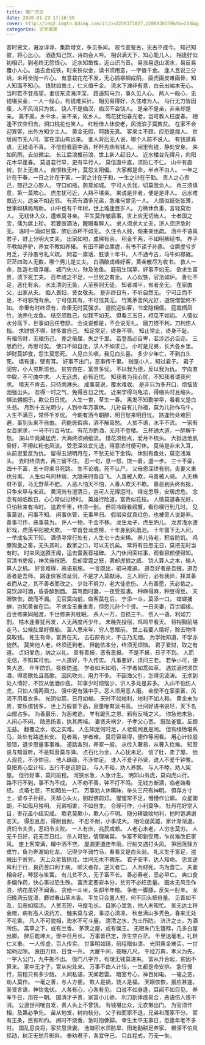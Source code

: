 ```yaml
---
title: 增广贤文
date: 2020-01-29 17:16:56
cover: http://img2.imgtn.bdimg.com/it/u=2250373827,2208030339&fm=214&gp=0.jpg
categories: 文学摘录
---
```


昔时贤文，诲汝谆谆，集韵增文，多见多闻。 
观今宜鉴古，无古不成今。 
知己知彼，将心比心。 
酒逢知己饮，诗向会人吟。 
相识满天下，知心能几人。 
相逢好似初相识，到老终无怨恨心。 
近水知鱼性，近山识鸟音。 
易涨易退山溪水，易反易覆小人心。 
运去金成铁，时来铁似金，读书须用意，一字值千金。 
逢人且说三分话，未可全抛一片心。 
有意栽花花不发，无心插柳柳成阴。 
画虎画皮难画骨，知人知面不知心。 
钱财如粪土，仁义值千金。 
流水下滩非有意，白云出岫本无心。 
当时若不登高望，谁信东流海洋深。 
路遥知马力，事久见人心。 
两人一般心，无钱堪买金，一人一般心，有钱难买针。 
相见易得好，久住难为人。 
马行无力皆因瘦，人不风流只为贫。 
饶人不是痴汉，痴汉不会饶人。 
是亲不是亲，非亲却是亲。 
美不美，乡中水，亲不亲，故乡人。 
莺花犹怕春光老，岂可教人枉度春。 
相逢不饮空归去，洞口桃花也笑人。 
红粉佳人休使老，风流浪子莫教贫。 
在家不会迎宾客，出外方知少主人。 
黄金无假，阿魏无真。 
客来主不顾，应恐是痴人。 
贫居闹市无人问，富在深山有远亲。 
谁人背后无人说，哪个人前不说人。 
有钱道真语，无钱语不真。 
不信但看筵中酒，杯杯先劝有钱人。 
闹里有钱，静处安身。 
来如风雨，去似微尘。 
长江后浪推前浪，世上新人赶旧人。 
近水楼台先得月，向阳花木早逢春。 
莫道君行早，更有早行人。 
莫信直中直，须防仁不仁。 
山中有直树，世上无直人。 
自恨枝无叶，莫怨太阳偏。 
大家都是命，半点不由人。 
一年之计在于春，一日之计在于寅，一家之计在于和，一生之计在于勤。 
责人之心责己，恕己之心恕人。 
守口如瓶，防意如城。 
宁可人负我，切莫我负人。 
再三须慎意，第一莫欺心。 
虎生犹可近，人熟不堪亲。 
来说是非者，便是是非人。 
远水难救近火，远亲不如近邻。 
有茶有酒多兄弟，急难何曾见一人。 
人情似纸张张薄，世事如棋局局新。 
山中也有千年树，世上难逢百岁人。 
力微休负重，言轻莫劝人。 
无钱休入众，遭难莫寻亲。 
平生莫作皱眉事，世上应无切齿人。 
士者国之宝，儒为席上珍。 
若要断酒法，醒眼看醉人。 
求人须求大丈夫，济人须济急时无。 
渴时一滴如甘露，醉后添杯不如无。 
久住令人贱，频来亲也疏。 
酒中不语真君子，财上分明大丈夫。 
出家如初，成佛有余。 
积金千两，不如明解经书。 
养子不教如养驴，养女不教如养猪。 
有田不耕仓廪虚，有书不读子孙愚。 
仓廪虚兮岁月乏，子孙愚兮礼义疏。 
同君一席话，胜读十年书。 
人不通今古，马牛如襟裾。 
茫茫四海人无数，哪个男儿是丈夫。 
白酒酿成缘好客，黄金散尽为收书。 
救人一命，胜造七级浮屠。 
城门失火，殃及池鱼。 
庭前生瑞草，好事不如无。 
欲求生富贵，须下死工夫。 
百年成之不足，一旦败之有余。 
人心似铁，官法如炉。 
善化不足，恶化有余。 
水太清则无鱼，人至察则无徒。 
知者减半，省者全无。 
在家由父，出家从夫。 
痴人畏妇，贤女敬夫。 
是非终日有，不听自然无。 
宁可正而不足，不可邪而有余。 
宁可信其有，不可信其无。 
竹篱茅舍风光好，道院僧堂终不如。 
命里有时终须有，命里无时莫强求。 
道院迎仙客，书堂隐相儒。 
庭栽栖凤竹，池养化龙鱼。 
结交须胜己，似我不如无。 
但看三五日，相见不如初。 
人情似水分高下，世事如云任卷舒。 
会说说都是，不会说无礼。 
磨刀恨不利，刀利伤人指。 
求财恨不得，财多害自己。 
知足常足，终身不辱。 
知止常止，终身不耻。 
有福伤财，无福伤己。 
差之毫厘，失之千里。 
若登高必自卑，若涉远必自迩。 
三思而行，再思可矣。 
使口不如自走，求人不如求己。 
小时是兄弟，长大各乡里。 
妒财莫妒食，怨生莫怨死。 
人见白头嗔，我见白头喜。 
多少少年亡，不到白头死。 
墙有逢，壁有耳。 
好事不出门，恶事传千里。 
贼是小人，知过君子。 
君子固穷，小人穷斯滥也。 
贫穷自在，富贵多忧。 
不以我为德，反以我为仇。 
宁向直中取，不可曲中求。 
人无远虑，必有近忧。 
知我者为我心忧，不知我者谓我何求。 
晴天不肯去，只待雨淋头。 
成事莫说，覆水难收。 
是非只为多开口，烦恼皆因强出头。 
忍得一时之气，免得百日之忧。 
近来学得乌龟法，得缩头时且缩头。 
惧法朝朝乐，欺公日日忧。 
人生一世，草生一春。 
黑发不知勤学早，看看又是白头翁。 
月到十五光明少，人到中年万事休。 
儿孙自有儿孙福，莫为儿孙作马牛。 
人生不满百，常怀千岁忧。 
今朝有酒今朝醉，明日愁来明日忧。 
路逢险处难回避，事到头来不自由。 
药能医假病，酒不解真愁。 
人贫不语，水平不流。 
一家有女百家求，一马不行百马忧。 
有花方酌酒，无月不登楼。 
三杯通大道，一醉解千愁。 
深山毕竟藏猛虎，大海终须纳细流。 
惜花须检点，爱月不梳头。 
大抵选他肌骨好，不擦红粉也风流。 
受恩深处宜先退，得意浓时便可休。 
莫待是非来入耳，从前恩爱反为仇。 
留得五湖明月在，不愁无处下金钩。 
休别有鱼处，莫恋浅滩头。 
去时终须去，再三留不住。 
忍一句，息一怒，饶一着，退一步。 
三十不豪，四十不富，五十将来寻死路。 
生不论魂，死不认尸。 
父母恩深终有别，夫妻义重也分离。 
人生似鸟同林宿，大限来时各自飞。 
人善被人欺，马善被人骑。 
人无横财不富，马无野草不肥。 
人恶人怕天不怕，人善人欺天不欺。 
善恶到头终有报，只争来早与来迟。 
黄河尚有澄清日，岂可人无得运时。 
得宠思辱，安居虑危。 
念念有如临敌日，心心常似过桥时。 
英雄行险道，富贵似花枝。 
人情莫道春光好，只怕秋来有冷时。 
送君千里，终须一别。 
但将冷眼看螃蟹，看你横行到几时。 
见事莫说，问事不知。 
闲事休管，无事早归。 
假缎染就真红色，也被旁人说是非。 
善事可作，恶事莫为。 
许人一物，千金不移。 
龙生龙子，虎生豹儿。 
龙游浅水遭虾戏，虎落平阳被犬欺。 
一举首登龙虎榜，十年身到风凰池。 
十年窗下无人问，一举成名天下知。 
酒债寻常行处有，人生七十古来稀。 
养儿待老，积谷防饥。 
鸡豚狗彘之畜，无失其时。 
数家之口，可以无饥矣。 
常将有日思无日，莫把无时当有时。 
时来风送腾王阁，运去雷轰荐福碑。 
入门休问荣枯事，观看容颜便得知。 
官清书吏瘦，神灵庙祝肥。 
息却雷霆之怒，罢却虎狼之威。 
饶人算人之本，输人算人之机。 
好言难得，恶语易施。 
一言既出，驷马难追。 
道吾好者是吾贼，道吾恶者是吾师。 
路逢侠客须呈剑，不是才人莫献诗。 
三人同行，必有我师，择其善者而从之，其不善者而改之。 
少壮不努力，老大徒悲伤。 
人有善愿，天必佑之。 
莫饮卯时酒，昏昏醉到酉。 
莫骂酉时妻，一夜受孤凄。 
种麻得麻，种豆得豆。 
天眼恢恢，疏而不漏。 
见官莫向前，做客莫在后。 
宁添一斗，莫添一口。 
螳螂捕蝉，岂知黄雀在后。 
不求金玉重重贵，但愿儿孙个个贤。 
一日夫妻，百世姻缘。 
百世修来同船渡，千世修来共枕眠。 
杀人一万，自损三千。 
伤人一语，利如刀割。 
枯木逢春犹再发，人无两度再少年。 
未晚先投宿，鸡鸣早看天。 
将相胸前堪走马，公候肚里好撑船。 
富人思来年，穷人思眼前。 
世上若要人情好，赊去物件莫取钱。 
死生有命，富贵在天。 
击石原有火，不击乃无烟。 
为学始知道，不学亦徒然。 
莫笑他人老，终须还到老。 
但能依本分，终须无烦恼。 
君子爱财，取之有道。 
贞妇爱色，纳之以礼。 
善有善报，恶有恶报。 
不是不报，日子不到。 
人而无信，不知其可也。 
一人道好，千人传实。 
凡事要好，须问三老。 
若争小可，便失大道。 
年年防饥，夜夜防盗。 
学者如禾如稻，不学者如蒿如草。 
遇饮酒时须饮酒，得高歌处且高歌。 
因风吹火，用力不多。 
不因渔父引，怎得见波涛。 
无求到处人情好，不饮从他酒价高。 
知事少时烦恼少，识人多处是非多。 
入山不怕伤人虎，只怕人情两面刀。 
强中更有强中手，恶人须用恶人磨。 
会使不在家豪富，风流不用着衣多。 
光阴似箭，日月如梭。 
天时不如地利，地利不如人和。 
黄金未为贵，安乐值钱多。 
世上万般皆下品，思量唯有读书高。 
世间好语书说尽，天下名山僧占多。 
为善最乐，为恶难逃。 
羊有跪乳之恩，鸦有反哺之义。 
你急他未急，人闲心不闲。 
隐恶扬善，执其两端。 
妻贤夫祸少，子孝父心宽。 
既坠釜甑，反顾无益。 
翻覆之水，收之实难。 
人生知足何时足，人老偷闲且是闲。 
但有绿杨堪系马，处处有路透长安。 
见者易，学者难。 
莫将容易得，便作等闲看。 
用心计较般般错，退步思量事事难。 
道路各别，养家一般。 
从俭入奢易，从奢入俭难。 
知音说与知音听，不是知音莫与弹。 
点石化为金，人心犹未足。 
信了肚，卖了屋。 
他人观花，不涉你目。 
他人碌碌，不涉你足。 
谁人不爱子孙贤，谁人不爱千钟粟。 
莫把真心空计较，五行不是这题目。 
与人不和，劝人养鹅。 
与人不睦，劝人架屋。 
但行好事，莫问前程。 
河狭水急，人急计生。 
明知山有虎，莫向虎山行。 
路不行不到，事不为不成。 
人不劝不善，钟不打不鸣。 
无钱方断酒，临老始看经。 
点塔七层，不如暗处一灯。 
万事劝人休瞒昧，举头三尺有神明。 
但存方寸土，留与子孙耕。 
灭却心头火，剔起佛前灯。 
惺惺常不足，懵懵作公卿。 
众星朗朗，不如孤月独明。 
兄弟相害，不如自生。 
合理可作，小利莫争。 
牡丹花好空入目，枣花虽小结实成。 
欺老莫欺小，欺人心不明。 
随分耕锄收地利，他时饱满谢苍天。 
得忍且忍，得耐且耐。 
不忍不耐，小事成大。 
相论逞英雄，家计渐渐退。 
贤妇令夫贵，恶妇令夫败。 
一人有庆，兆民咸赖。 
人老心未老，人穷志莫穷。 
人无千日好，花无百日红。 
杀人可恕，情理难容。 
乍富不知新受用，乍贫难改旧家风。 
座上客常满，樽中酒不空。 
屋漏更遭连年雨，行船又遇打头风。 
笋因落箨方成竹，鱼为奔波始化龙。 
记得少年骑竹马，看看又是白头翁。 
礼义生于富足，盗贼出于贫穷。 
天上众星皆拱北，世间无水不朝东。 
君子安平，达人知命。 
忠言逆耳利于行，良药苦口利于病。 
顺天者存，逆天者亡。 
人为财死，鸟为食亡。 
夫妻相合好，琴瑟与笙簧。 
有儿贫不久，无子富不长。 
善必寿老，恶必早亡。 
爽口食多偏作药，快心事过恐生殃。 
富贵定要安本分，贫穷不必枉思量。 
画水无风空作浪，绣花虽好不闻香。 
贪他一斗米，失却半年粮。 
争他一脚豚，反失一肘羊。 
龙归晚洞云犹湿，麝过春山草木香。 
平生只会量人短，何不回头把自量。 
见善如不及，见恶如探汤。 
人贫志短，马瘦毛长。 
自家心里急，他人未知忙。 
贫无达士将金赠，病有高人说药方。 
触来莫与说，事过心清凉。 
秋至满山多秀色，春来无处不花香。 
凡人不可貌相，海水不可斗量。 
清清之水，为土所防。 
济济之士，为酒所伤。 
蒿草之下，或有兰香。 
茅茨之屋，或有侯王。 
无限朱门生饿殍，几多白屋出卿。 
醉后乾坤大，壶中日月长。 
万事皆已定，浮生空白茫。 
千里送毫毛，礼轻仁义重。 
一人传虚，百人传实。 
世事明如镜，前程暗似漆。 
光阴黄金难买，一世如驹过隙。 
良田万倾，日食一升。 
大厦千间，夜眠八尺。 
千经万典，孝义为先。 
一字入公门，九牛拖不出。 
衙门八字开，有理无钱莫进来。 
富从升合起，贫因不算来。 
家中无才子，官从何处来。 
万事不由人计较，一生都是命安排。 
急行慢行，前程只有多少路。 
人间私语，天闻若雷。 
暗室亏心，神目如电。 
一毫之恶，劝人莫作。 
一毫之善，与人方便。 
欺人是祸，饶人是福。 
天眼恢恢，报应甚速。 
圣贤言语，神钦鬼伏。 
人各有心，心各有见。 
口说不如身逢，耳闻不如目见。 
养军千日，用在一朝。 
国清才子贵，家富小儿骄。 
利刀割体痕易合，恶语伤人恨不消。 
公道世间唯白发，贵人头上不曾饶。 
有钱堪出众，无衣懒出门。 
为官须作相，及第必争先。 
苗从地发，树向枝分。 
父子和而家不退，兄弟和而家不分。 
官有正条，民有和约。 
闲时不烧香，急时抱佛脚。 
幸生太平无事日，恐逢年老不多时。 
国乱思良将，家贫思贤妻。 
池塘积水须防旱，田地勤耕足养家。 
根深不怕风摇动，树正无愁月影斜。 
奉劝君子，各宜守己。 
只此程式，万无一失。